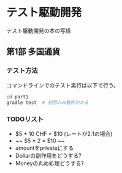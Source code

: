 # テスト駆動開発
テスト駆動開発の本の写経


## 第1部 多国通貨

### テスト方法
コマンドラインでのテスト実行は以下で行う。
```bash
cd part1
gradle test  # 初回のみ数秒かかる
```

### TODOリスト
- $5 + 10 CHF = $10 (レートが2:1の場合)
- ~~ $5 * 2 = $10 ~~
- amountをprivateにする
- Dollarの副作用をどうする?
- Moneyの丸め処理どうする?
